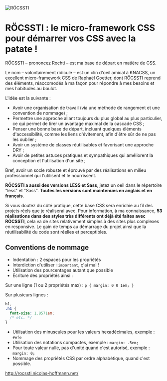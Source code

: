 <img src="http://rocssti.nicolas-hoffmann.net/Rocssti_logo.png" alt="RÖCSSTI" />

# RÖCSSTI : le micro-framework CSS pour démarrer vos CSS avec la patate !

RÖCSSTI – prononcez Rochti – est ma base de départ en matière de CSS. 

Le nom – volontairement ridicule – est un clin d'oeil amical à KNACSS, un excellent micro-framework CSS de Raphaël Goetter, dont RÖCSSTI reprend des éléments, réaccomodés à ma façon pour répondre à mes besoins et mes habitudes au boulot.

L'idée est la suivante :

- Avoir une organisation de travail (via une méthode de rangement et une convention de nommage) ;
- Permettre une approche allant toujours du plus global au plus particulier, ce qui permet de tirer un avantage maximal de la cascade CSS ;
- Penser une bonne base de départ, incluant quelques éléments d'accessibilité, comme les liens d'évitement, afin d'être sûr de ne pas les oublier ;
- Avoir un système de classes réutilisables et favorisant une approche DRY ;
- Avoir de petites astuces pratiques et sympathiques qui améliorent la conception et l'utilisation d'un site ;

Bref, avoir un socle robuste et éprouvé par des réalisations en milieu professionnel qui l'utilisent et le nourrissent.

**RÖCSSTI a aussi des versions LESS et Sass**, jetez un oeil dans le répertoire "less" et "Sass". **Toutes les versions sont maintenues en anglais et en français**.

Si vous doutez du côté pratique, cette base CSS sera enrichie au fil des projets réels que je réaliserai avec. Pour information, à ma connaissance, **53 réalisations dans des styles très différents ont déjà été faites avec RÖCSSTI**, cela va de sites relativement simples à des sites plus complexes en responsive. Le gain de temps au démarrage du projet ainsi que la réutilisabilité du code sont réelles et perceptibles.

## Conventions de nommage

- Indentation : 2 espaces pour les propriétés
- Interdiction d'utiliser `!important`, ç'ai mal !
- Utilisation des pourcentages autant que possible
- Écriture des propriétés ainsi :

Sur une ligne (1 ou 2 propriétés max) : `p { margin: 0 0 1em; }`

Sur plusieurs lignes :
```css
h1,
.h1 {
  font-size: 1.8571em;
  /* etc. */
}
```

- Utilisation des minuscules pour les valeurs hexadécimales, exemple : `#efe`
- Utilisation des notations compactes, exemple : `margin: .5em;`
- Pour toute valeur nulle, pas d'unité quand c'est autorisé, exemple : `margin: 0;`
- Nommage des propriétés CSS par ordre alphabétique, quand c'est possible.

http://rocssti.nicolas-hoffmann.net/
